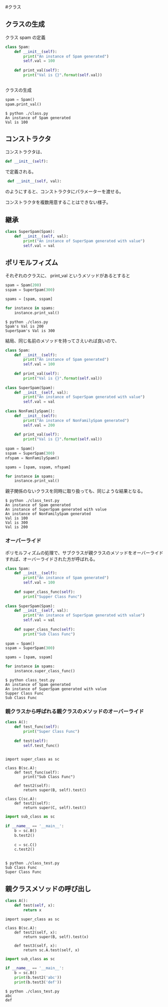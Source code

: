 #クラス
## クラスの生成
クラス spam の定義  

``` python
class Spam:
    def __init__(self):
        print("An instance of Spam generated")
        self.val = 100
    
    def print_val(self):
        print("Val is {}".format(self.val))
        
```

クラスの生成

``` python
spam = Spam()
spam.print_val()
```
```
$ python ./class.py 
An instance of Spam generated
Val is 100
```

## コンストラクタ
コンストラクタは、 
 
``` python
def __init__(self):
```
で定義される。

``` python  
 def __init__(self, val):
```
のようにすると、コンストラクタにパラメーターを渡せる。

コンストラクタを複数用意することはできない様子。

## 継承

``` python
class SuperSpam(Spam):
    def __init__(self, val):
        print("An instance of SuperSpam generated with value")
        self.val = val       
```

## ポリモルフィズム
それぞれのクラスに、 print_val というメソッドがあるとすると

``` python  
spam = Spam(200)
sspam = SuperSpam(300)

spams = [spam, sspam]

for instance in spams:
    instance.print_val()

```
```
$ python ./class.py 
Spam's Val is 200
SuperSpam's Val is 300

```
結局、同じ名前のメソッドを持ってさえいれば良いので、

``` python
class Spam:
    def __init__(self):
        print("An instance of Spam generated")
        self.val = 100
    
    def print_val(self):
        print("Val is {}".format(self.val))
        
class SuperSpam(Spam):
    def __init__(self, val):
        print("An instance of SuperSpam generated with value")
        self.val = val 
        
class NonFamilySpam():
    def __init__(self):
        print("An instance of NonFamilySpam generated")
        self.val = 200
    
    def print_val(self):
        print("Val is {}".format(self.val))    
    
spam = Spam()
sspam = SuperSpam(300)
nfspam = NonFamilySpam()

spams = [spam, sspam, nfspam]

for instance in spams:
    instance.print_val()      

```
親子関係のないクラスを同時に取り扱っても、同じような結果となる。

```
$ python ./class_test.py 
An instance of Spam generated
An instance of SuperSpam generated with value
An instance of NonFamilySpam generated
Val is 100
Val is 300
Val is 200

```

### オーバーライド
ポリモルフィズムの処理で、サブクラスが親クラスのメソッドをオーバーライドすれば、オーバーライドされた方が呼ばれる。

``` python
class Spam:
    def __init__(self):
        print("An instance of Spam generated")
        self.val = 100
        
    def super_class_func(self):
        print("Supper Class Func")
        
class SuperSpam(Spam):
    def __init__(self, val):
        print("An instance of SuperSpam generated with value")
        self.val = val 
        
    def super_class_func(self):
        print("Sub Class Func")         
    
spam = Spam()
sspam = SuperSpam(300)

spams = [spam, sspam]

for instance in spams:
    instance.super_class_func()     

```

```
$ python class_test.py 
An instance of Spam generated
An instance of SuperSpam generated with value
Supper Class Func
Sub Class Func
```

### 親クラスから呼ばれる親クラスのメソッドのオーバーライド

``` python:super_class.py
class A():
    def test_func(self):
        print("Super Class Func")
        
    def test(self):
        self.test_func()
       
```
```python:sub_class
import super_class as sc

class B(sc.A):
    def test_func(self):
        print("Sub Class Func")   
    
    def test2(self):
        return super(B, self).test()
        
class C(sc.A):
    def test2(self):
        return super(C, self).test()
```
``` python
import sub_class as sc
  
if __name__ == '__main__':
    b = sc.B()
    b.test2()
    
    c = sc.C()
    c.test2()
        
```

```
$ python ./class_test.py 
Sub Class Func
Super Class Func

```

## 親クラスメソッドの呼び出し

```python:super_class.py
class A():
    def test(self, x):
        return x
```

```python:sub_class
import super_class as sc

class B(sc.A):
    def test2(self, x):
        return super(B, self).test(x)
        
    def test3(self, x):
        return sc.A.test(self, x)
```

``` python
import sub_class as sc
        
if __name__ == '__main__':
    b = sc.B()
    print(b.test2('abc'))
    print(b.test3('def'))
```
```
$ python ./class_test.py 
abc
def

```





